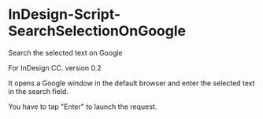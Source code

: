 # InDesign-Script-SearchSelectionOnGoogle
Search the selected text on Google

For InDesign CC.
version 0.2

It opens a Google window in the default browser and enter the selected text in the search field. 

You have to tap "Enter" to launch the request.
